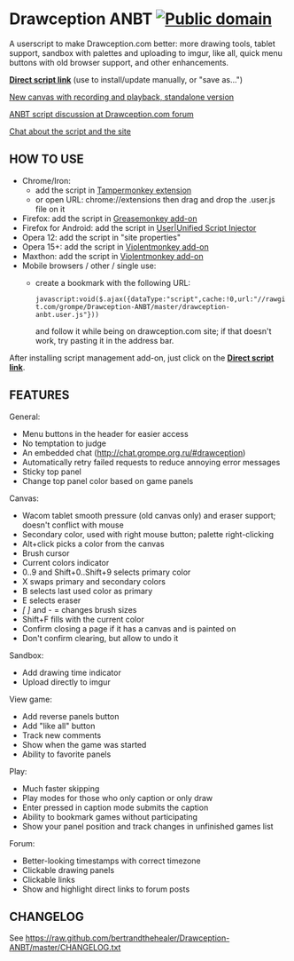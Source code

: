 Drawception ANBT [![Public domain](http://i.creativecommons.org/p/zero/1.0/88x31.png)](http://creativecommons.org/publicdomain/zero/1.0/)
================

A userscript to make Drawception.com better: more drawing tools, tablet support, sandbox with palettes and uploading to imgur, like all, quick menu buttons with old browser support, and other enhancements.

[**Direct script link**](https://raw.github.com/bertrandthehealer/Drawception-ANBT/master/drawception-anbt.user.js) (use to install/update manually, or "save as...")

[New canvas with recording and playback, standalone version](http://grompe.org.ru/drawit/)

[ANBT script discussion at Drawception.com forum](http://drawception.com/forums/general/11830/anbt-script/)

[Chat about the script and the site](http://chat.grompe.org.ru/#drawception)

## HOW TO USE

- Chrome/Iron:
  - add the script in [Tampermonkey extension](https://chrome.google.com/webstore/detail/tampermonkey/dhdgffkkebhmkfjojejmpbldmpobfkfo)
  - or open URL: chrome://extensions then drag and drop the .user.js file on it
- Firefox: add the script in [Greasemonkey add-on](https://addons.mozilla.org/en-US/firefox/addon/greasemonkey/)
- Firefox for Android: add the script in [User|Unified Script Injector](https://addons.mozilla.org/en-us/android/addon/userunified-script-injector/)
- Opera 12: add the script in "site properties"
- Opera 15+: add the script in [Violentmonkey add-on](https://addons.opera.com/en/extensions/details/violent-monkey/?display=en)
- Maxthon: add the script in [Violentmonkey add-on](http://extension.maxthon.com/detail/index.php?view_id=1680)
- Mobile browsers / other / single use:
  - create a bookmark with the following URL:

    `javascript:void($.ajax({dataType:"script",cache:!0,url:"//rawgit.com/grompe/Drawception-ANBT/master/drawception-anbt.user.js"}))`
    
    and follow it while being on drawception.com site; if that doesn't work, try pasting it in the address bar.

After installing script management add-on, just click on the [**Direct script link**](https://raw.github.com/bertrandthehealer/Drawception-ANBT/master/drawception-anbt.user.js).


## FEATURES

General:

- Menu buttons in the header for easier access
- No temptation to judge
- An embedded chat (http://chat.grompe.org.ru/#drawception)
- Automatically retry failed requests to reduce annoying error messages
- Sticky top panel
- Change top panel color based on game panels

Canvas:

- Wacom tablet smooth pressure (old canvas only) and eraser support; doesn't conflict with mouse
- Secondary color, used with right mouse button; palette right-clicking
- Alt+click picks a color from the canvas
- Brush cursor
- Current colors indicator
- 0..9 and Shift+0..Shift+9 selects primary color
- X swaps primary and secondary colors
- B selects last used color as primary
- E selects eraser
- *[* *]* and - = changes brush sizes
- Shift+F fills with the current color
- Confirm closing a page if it has a canvas and is painted on
- Don't confirm clearing, but allow to undo it

Sandbox:

- Add drawing time indicator
- Upload directly to imgur

View game:

- Add reverse panels button
- Add "like all" button
- Track new comments
- Show when the game was started
- Ability to favorite panels

Play:

- Much faster skipping
- Play modes for those who only caption or only draw
- Enter pressed in caption mode submits the caption
- Ability to bookmark games without participating
- Show your panel position and track changes in unfinished games list

Forum:

- Better-looking timestamps with correct timezone
- Clickable drawing panels
- Clickable links
- Show and highlight direct links to forum posts

## CHANGELOG

See https://raw.github.com/bertrandthehealer/Drawception-ANBT/master/CHANGELOG.txt

